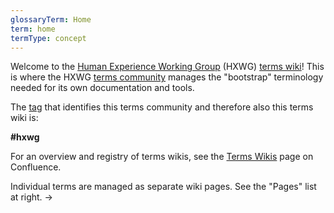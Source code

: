 ```yaml
---
glossaryTerm: Home
term: home
termType: concept
---
```

Welcome to the [Human Experience Working Group](https://wiki.trustoverip.org/x/_RIB) (HXWG) [terms wiki](https://github.com/trustoverip/hxwg/wiki/terms-wiki)! This is where the HXWG [terms community](https://github.com/trustoverip/ctwg/wiki/terms-community) manages the "bootstrap" terminology needed for its own documentation and tools.

The [tag](https://github.com/trustoverip/ctwg/wiki/tag) that identifies this terms community and therefore also this terms wiki is:

**#hxwg**

For an overview and registry of terms wikis, see the [Terms Wikis](https://wiki.trustoverip.org/display/HOME/Terms+Wikis) page on Confluence.

Individual terms are managed as separate wiki pages. See the "Pages" list at right. &rarr;
